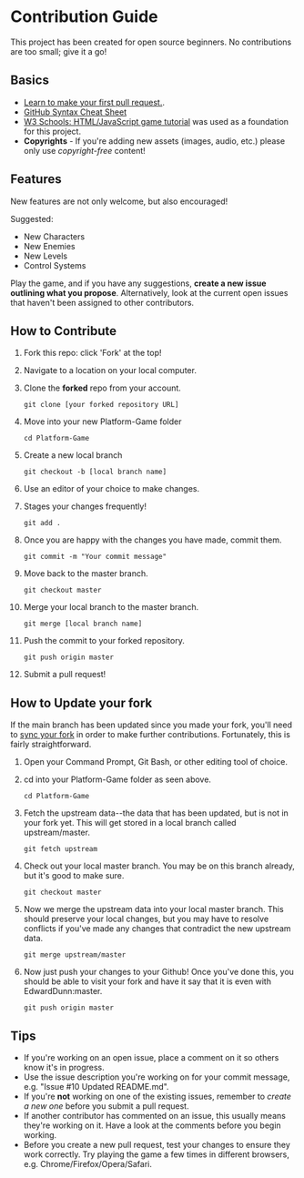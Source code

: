 # Contribution Guide
This project has been created for open source beginners. No contributions are too small; give it a go!

## Basics
* [Learn to make your first pull request.](https://egghead.io/series/how-to-contribute-to-an-open-source-project-on-github).
* [GitHub Syntax Cheat Sheet](https://education.github.com/git-cheat-sheet-education.pdf)
* [W3 Schools: HTML/JavaScript game tutorial](http://www.w3schools.com/graphics/game_canvas.asp) was used as a foundation for this project.
* **Copyrights** - If you're adding new assets (images, audio, etc.) please only use *copyright-free* content!

## Features
New features are not only welcome, but also encouraged!

Suggested:
* New Characters
* New Enemies
* New Levels
* Control Systems

Play the game, and if you have any suggestions, **create a new issue outlining what you propose**. Alternatively, look at the current open issues that haven't been assigned to other contributors.

## How to Contribute
1. Fork this repo: click 'Fork' at the top!
2. Navigate to a location on your local computer.
3. Clone the **forked** repo from your account.

    `git clone [your forked repository URL]`

4. Move into your new Platform-Game folder

    `cd Platform-Game`

5. Create a new local branch

    `git checkout -b [local branch name]`

6. Use an editor of your choice to make changes.
7. Stages your changes frequently!

    `git add .`

8. Once you are happy with the changes you have made, commit them.

    `git commit -m "Your commit message"`

9. Move back to the master branch.

    `git checkout master`

10. Merge your local branch to the master branch.

    `git merge [local branch name]`

11. Push the commit to your forked repository.

    `git push origin master`

12. Submit a pull request!

## How to Update your fork
If the main branch has been updated since you made your fork, you'll need to [sync your fork](https://help.github.com/articles/syncing-a-fork/) in order to make further contributions. Fortunately, this is fairly straightforward.

1. Open your Command Prompt, Git Bash, or other editing tool of choice.

2. cd into your Platform-Game folder as seen above.

    `cd Platform-Game`

3. Fetch the upstream data--the data that has been updated, but is not in your fork yet. This will get stored in a local branch called upstream/master.

    `git fetch upstream`

4. Check out your local master branch. You may be on this branch already, but it's good to make sure.

    `git checkout master`

5. Now we merge the upstream data into your local master branch. This should preserve your local changes, but you may have to resolve conflicts if you've made any changes that contradict the new upstream data.

    `git merge upstream/master`

6. Now just push your changes to your Github! Once you've done this, you should be able to visit your fork and have it say that it is even with EdwardDunn:master.

    `git push origin master`

## Tips
* If you're working on an open issue, place a comment on it so others know it's in progress.
* Use the issue description you're working on for your commit message, e.g. "Issue #10 Updated README.md".
* If you're **not** working on one of the existing issues, remember to *create a new one* before you submit a pull request.
* If another contributor has commented on an issue, this usually means they're working on it. Have a look at the comments before you begin working.
* Before you create a new pull request, test your changes to ensure they work correctly. Try playing the game a few times in different browsers, e.g. Chrome/Firefox/Opera/Safari.
